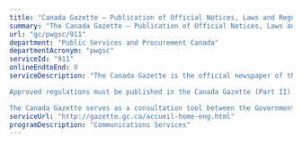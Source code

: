 ```yaml
---
title: "Canada Gazette – Publication of Official Notices, Laws and Regulations"
summary: "The Canada Gazette – Publication of Official Notices, Laws and Regulations service from Public Services and Procurement Canada is not available end-to-end online, according to the GC Service Inventory."
url: "gc/pwgsc/911"
department: "Public Services and Procurement Canada"
departmentAcronym: "pwgsc"
serviceId: "911"
onlineEndtoEnd: 0
serviceDescription: "The Canada Gazette is the official newspaper of the Government of Canada and publishes formal public notices, official appointments, proposed regulations, regulations, and public Acts of Parliament.

Approved regulations must be published in the Canada Gazette (Part II) as required by legislation in order to complete the regulatory process. Various private sector notices must also be published in the Canada Gazette.

The Canada Gazette serves as a consultation tool between the Government of Canada and Canadians and gives Canadians the opportunity to provide their comments on proposed regulations published in the Canada Gazette, Part I."
serviceUrl: "http://gazette.gc.ca/accueil-home-eng.html"
programDescription: "Communications Services"
---
```

